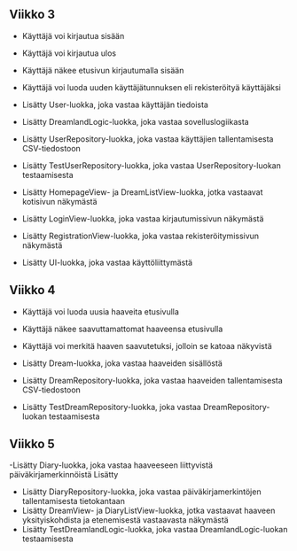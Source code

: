 ## Viikko 3
- Käyttäjä voi kirjautua sisään
- Käyttäjä voi kirjautua ulos
- Käyttäjä näkee etusivun kirjautumalla sisään
- Käyttäjä voi luoda uuden käyttäjätunnuksen eli rekisteröityä käyttäjäksi

- Lisätty User-luokka, joka vastaa käyttäjän tiedoista
- Lisätty DreamlandLogic-luokka, joka vastaa sovelluslogiikasta
- Lisätty UserRepository-luokka, joka vastaa käyttäjien tallentamisesta CSV-tiedostoon
- Lisätty TestUserRepository-luokka, joka vastaa UserRepository-luokan testaamisesta
- Lisätty HomepageView- ja DreamListView-luokka, jotka vastaavat kotisivun näkymästä
- Lisätty LoginView-luokka, joka vastaa kirjautumissivun näkymästä
- Lisätty RegistrationView-luokka, joka vastaa rekisteröitymissivun näkymästä
- Lisätty UI-luokka, joka vastaa käyttöliittymästä

## Viikko 4
- Käyttäjä voi luoda uusia haaveita etusivulla
- Käyttäjä näkee saavuttamattomat haaveensa etusivulla
- Käyttäjä voi merkitä haaven saavutetuksi, jolloin se katoaa näkyvistä

- Lisätty Dream-luokka, joka vastaa haaveiden sisällöstä
- Lisätty DreamRepository-luokka, joka vastaa haaveiden tallentamisesta CSV-tiedostoon
- Lisätty TestDreamRepository-luokka, joka vastaa DreamRepository-luokan testaamisesta

## Viikko 5
-Lisätty Diary-luokka, joka vastaa haaveeseen liittyvistä päiväkirjamerkinnöistä
Lisätty 
- Lisätty DiaryRepository-luokka, joka vastaa päiväkirjamerkintöjen tallentamisesta tietokantaan
- Lisätty DreamView- ja DiaryListView-luokka, jotka vastaavat haaveen yksityiskohdista ja etenemisestä vastaavasta näkymästä
- Lisätty TestDreamlandLogic-luokka, joka vastaa DreamlandLogic-luokan testaamisesta 
  
